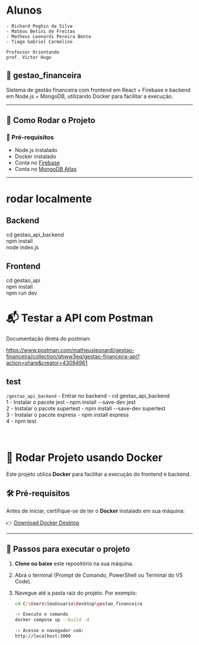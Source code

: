﻿# Alunos
    - Richard Peghin da Silva
    - Mateus Betini de Freitas
    - Matheus Leonardi Pereira Bento
    - Tiago Gabriel Carmelino 

    Professor Orientando 
    prof. Victor Hugo 
## 💸 gestao_financeira

Sistema de gestão financeira com frontend em React + Firebase e backend em Node.js + MongoDB, utilizando Docker para facilitar a execução.

---

## 🚀 Como Rodar o Projeto

### 🔧 Pré-requisitos

- Node.js instalado 
- Docker instalado 
- Conta no [Firebase](https://firebase.google.com/)
- Conta no [MongoDB Atlas](https://www.mongodb.com/cloud/atlas)

---

# rodar localmente 
## Backend
cd gestao_api_backend<br>
npm install<br>
node index.js<br>

## Frontend
cd gestao_api<br>
npm install<br>
npm run dev<br>

# 📬 Testar a API com Postman

Documentação direta do postman:

https://www.postman.com/matheusleonardi/gestao-financeira/collection/qhww3eq/gestao-financeira-api?action=share&creator=43094961

## test 
``/gestao_api_backend`` - Entrar no backend - cd gestao_api_backend  <br>
 1 - Instalar o pacote jest - npm install --save-dev jest <br>
 2 - Instalar o pacote supertest - npm install --save-dev supertest <br>
 3 - Instalar o pacote express - npm install express <br>
 4 - npm test <br>
<br> <br>

# 🐳  Rodar Projeto usando Docker

Este projeto utiliza **Docker** para facilitar a execução do frontend e backend.<br>

## 🛠️ Pré-requisitos

Antes de iniciar, certifique-se de ter o **Docker** instalado em sua máquina:

👉 [Download Docker Desktop](https://www.docker.com/products/docker-desktop/)

---

## 📁 Passos para executar o projeto

1. **Clone ou baixe** este repositório na sua máquina.
2. Abra o terminal (Prompt de Comando, PowerShell ou Terminal do VS Code).
3. Navegue até a pasta raiz do projeto. Por exemplo:

   ```bash
   cd C:\Users\SeuUsuario\Desktop\gestao_financeira

   -> Execute o comando
   docker compose up --build -d 

   -> Acesse o navegador com:
   http://localhost:3000

   ````

